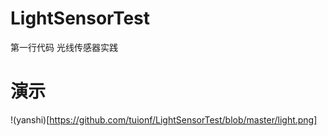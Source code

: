 # LightSensorTest
 第一行代码 
光线传感器实践 

# 演示 
!(yanshi)[https://github.com/tuionf/LightSensorTest/blob/master/light.png]
